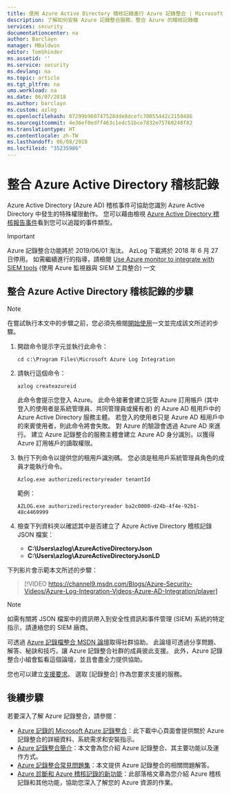 ```yaml
---
title: 使用 Azure Active Directory 稽核記錄進行 Azure 記錄整合 | Microsoft Docs
description: 了解如何安裝 Azure 記錄整合服務，整合 Azure 的稽核記錄檔
services: security
documentationcenter: na
author: Barclayn
manager: MBaldwin
editor: TomShinder
ms.assetid: ''
ms.service: security
ms.devlang: na
ms.topic: article
ms.tgt_pltfrm: na
ums.workload: na
ms.date: 06/07/2018
ms.author: barclayn
ms.custom: azlog
ms.openlocfilehash: 07299b960747528dde8dcefc70055442c2150486
ms.sourcegitcommit: 4e36ef0edff463c1edc51bce7832e75760248f82
ms.translationtype: HT
ms.contentlocale: zh-TW
ms.lasthandoff: 06/08/2018
ms.locfileid: "35235986"
---
```

# <a name="integrate-azure-active-directory-audit-logs"></a>整合 Azure Active Directory 稽核記錄

Azure Active Directory (Azure AD) 稽核事件可協助您識別 Azure Active Directory 中發生的特殊權限動作。 您可以藉由檢視 [Azure Active Directory 稽核報告事件](/active-directory/active-directory-reporting-audit-events#list-of-audit-report-events.md)看到您可以追蹤的事件類型。


>[!IMPORTANT]
> Azure 記錄整合功能將於 2019/06/01 淘汰。 AzLog 下載將於 2018 年 6 月 27 日停用。 如需繼續進行的指導，請檢閱 [Use Azure monitor to integrate with SIEM tools](https://azure.microsoft.com/blog/use-azure-monitor-to-integrate-with-siem-tools/) (使用 Azure 監視器與 SIEM 工具整合) 一文 

## <a name="steps-to-integrate-azure-active-directory-audit-logs"></a>整合 Azure Active Directory 稽核記錄的步驟

> [!NOTE]
> 在嘗試執行本文中的步驟之前，您必須先檢閱[開始使用](security-azure-log-integration-get-started.md)一文並完成該文所述的步驟。

1. 開啟命令提示字元並執行此命令：

   ``cd c:\Program Files\Microsoft Azure Log Integration``

2. 請執行這個命令： 
 
   ``azlog createazureid``

   此命令會提示您登入 Azure。 此命令接著會建立託管 Azure 訂用帳戶 (其中登入的使用者是系統管理員、共同管理員或擁有者) 的 Azure AD 租用戶中的 Azure Active Directory 服務主體。 若登入的使用者只是 Azure AD 租用戶中的來賓使用者，則此命令將會失敗。 對 Azure 的驗證會透過 Azure AD 來進行。 建立 Azure 記錄整合的服務主體會建立 Azure AD 身分識別，以獲得 Azure 訂用帳戶的讀取權限。

3. 執行下列命令以提供您的租用戶識別碼。 您必須是租用戶系統管理員角色的成員才能執行命令。

   ``Azlog.exe authorizedirectoryreader tenantId``

   範例：

   ``AZLOG.exe authorizedirectoryreader ba2c0000-d24b-4f4e-92b1-48c4469999``

4. 檢查下列資料夾以確認其中是否建立了 Azure Active Directory 稽核記錄 JSON 檔案：

   * **C:\Users\azlog\AzureActiveDirectoryJson**
   * **C:\Users\azlog\AzureActiveDirectoryJsonLD**

下列影片會示範本文所述的步驟：

> [!VIDEO https://channel9.msdn.com/Blogs/Azure-Security-Videos/Azure-Log-Integration-Videos-Azure-AD-Integration/player]


> [!NOTE]
> 如需有關將 JSON 檔案中的資訊帶入到安全性資訊和事件管理 (SIEM) 系統的特定指示，請連絡您的 SIEM 廠商。

可透過 [Azure 記錄檔整合 MSDN 論壇](https://social.msdn.microsoft.com/Forums/office/home?forum=AzureLogIntegration)取得社群協助。 此論壇可透過分享問題、解答、秘訣和技巧，讓 Azure 記錄整合社群的成員彼此支援。 此外，Azure 記錄整合小組會監看這個論壇，並且會盡全力提供協助。

您也可以建立[支援要求](../azure-supportability/how-to-create-azure-support-request.md)。 選取 [記錄整合] 作為您要求支援的服務。

## <a name="next-steps"></a>後續步驟
若要深入了解 Azure 記錄整合，請參閱：

* [Azure 記錄的 Microsoft Azure 記錄整合](https://www.microsoft.com/download/details.aspx?id=53324)：此下載中心頁面會提供關於 Azure 記錄整合的詳細資料、系統需求和安裝指示。
* [Azure 記錄整合簡介](security-azure-log-integration-overview.md)：本文會為您介紹 Azure 記錄整合、其主要功能以及運作方式。
* [Azure 記錄整合常見問題集](security-azure-log-integration-faq.md)：本文提供 Azure 記錄整合的相關問題解答。
* [Azure 診斷和 Azure 稽核記錄的新功能](https://azure.microsoft.com/blog/new-features-for-azure-diagnostics-and-azure-audit-logs/)：此部落格文章為您介紹 Azure 稽核記錄和其他功能，協助您深入了解您的 Azure 資源的作業。
